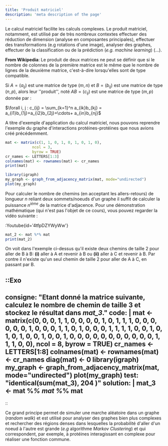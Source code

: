 ```yaml
---
title: 'Produit matriciel'
description: 'meta description of the page'
---
```


Le calcul matriciel facilite les calculs complexes. Le produit matriciel, notamment, est utilisé par de très nombreux contextes effectuer des réduction de dimension (analyse en composantes principales), effectuer des transformations (e.g rotations d'une image), analyser des graphes, effectuer de la classification ou de la prédiction (*e.g.* *machine learning*) (...).

**From Wikipedia**: Le produit de deux matrices ne peut se définir que si le nombre de colonnes de la première matrice est le même que le nombre de lignes de la deuxième matrice, c'est-à-dire lorsqu'elles sont de type compatible.

Si $A=(a_{ij})$ est une matrice de type $(m, n)$ et $B=(b_{ij})$ est une matrice de type $(n, p)$, alors leur ''produit'', noté $AB=(c_{ij})$ est une matrice de type $(m, p)$ donnée par :

$\forall i, j : c_{ij} = \sum_{k=1}^n a_{ik}b_{kj} = a_{i1}b_{1j}+a_{i2}b_{2j}+\cdots+ a_{in}b_{nj}$

A titre d'exemple d'application du calcul matriciel, nous pouvons reprendre l'exemple du graphe d'interactions protéines-protéines que nous avions créé précédemment.

```r
mat <- matrix(c(1, 1, 0, 1, 0, 1, 0, 1, 0),
            ncol = 3, 
            byrow = TRUE)
cr_names <- LETTERS[1:3]
colnames(mat) <- rownames(mat) <- cr_names
print(mat)
```

```r
library(igraph)
my_graph <- graph_from_adjacency_matrix(mat, mode="undirected")
plot(my_graph)
```

Pour calculer le nombre de chemins (en acceptant les allers-retours) de longueur $n$ reliant deux sommets/noeuds d'un graphe il suffit de calculer la puissance $n^{ième}$ de la matrice d'adjacence. Pour une démonstration mathématique (qui n'est pas l'objet de ce cours), vous pouvez regarder la vidéo suivante :

:Youtube{id='4tfpDZYWyWw'}

```r
mat_2 <- mat %*% mat
print(mat_2)
```

On voit dans l'exemple ci-dessus qu'il existe deux chemins de taille 2 pour aller de B à B: **(i)** aller à A et revenir à B ou **(ii)** aller à C et revenir à B. Par contre il n'existe qu'un seul chemin de taille 2 pour aller de A à C, en passant par B.

::Exo
---
consigne: "Etant donné la matrice suivante, calculez le nombre de chemin de taille 3 et stockez le résultat dans *mat_3*."
code: |
    mat <- matrix(c(0, 0, 0, 1, 1, 0, 0, 0, 0, 1, 0, 1, 1, 1, 0, 0, 0, 0, 0, 0, 
                    1, 0, 0, 0, 1, 1, 0, 1, 0, 0, 0, 1, 1, 1, 1, 0, 0, 1, 0, 1, 0, 
                    1, 0, 0, 1, 0, 0, 1, 0, 0, 0, 0, 0, 0, 0, 0, 0, 0, 0, 1, 1, 1, 
                    0, 0),
                ncol = 8, 
                byrow = TRUE)
    cr_names <- LETTERS[1:8]
    colnames(mat) <- rownames(mat) <- cr_names
    diag(mat) <- 0
    library(igraph)
    my_graph <- graph_from_adjacency_matrix(mat, mode="undirected")
    plot(my_graph)
test: "identical(sum(mat_3), 204 )"
solution: |
    mat_3 <- mat %*% mat %*% mat
---
::

Ce grand principe permet de simuler une marche aléatoire dans un graphe (*random walk*) et est utilisé pour analyser des graphes bien plus complexes et rechercher des régions denses dans lesquelles la probabilité d'aller d'un noeud à l'autre est grande (*e.g* algorithme *Markov Clustering*) et qui correspondent, par exemple, à protéines interagissant en complexe pour réaliser une fonction commune.
